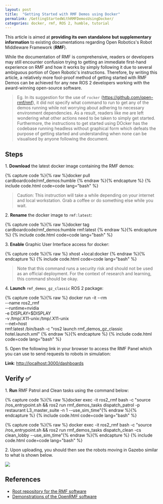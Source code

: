 ```yaml
---
layout: post
title:  "Getting Started with RMF Demos using Docker"
permalink: /GettingStartedWithRMFDemosUsingDocker/
categories: docker, rmf, ROS 2, humble, tutorial
---
```


This article is aimed at **providing its own standalone but supplementary information** to existing documentations regarding Open Robotics's Robot Middleware Framework (**RMF**).

While the documentation of RMF is comprehensive, readers or developers may still encounter confusion trying to getting an immediate first-hand experience on RMF and how it works by simply following it due to several ambiguous portion of Open Robotic's instructions. Therefore, by writing this article, a relatively more fool-proof method of getting started with RMF Demos can be achieved for any new ROS 2 developers working with the award-winning open-source software.

> Eg. In its suggestion for the use of `rocker` (https://github.com/open-rmf/rmf), it did not specify what command to run to get any of the demos running while not worrying about adhering to necessary environment dependencies. As a result, readers like me are left wondering what other actions need to be taken to simply get started. Furthermore, the instructions to get started using DOcker has the codebase running headless without graphical form which defeats the purpose of getting started and understanding when none can be visualised by anyone following the document.

## **Steps**

1\. **Download** the latest docker image containing the RMF demos:

{% capture code %}{% raw %}docker pull cardboardcode/rmf_demos:humble
{% endraw %}{% endcapture %}
{% include code.html code=code lang="bash" %}

> Caution: This instruction will take a while depending on your internet and local workstation. Grab a coffee or do something else while you wait. 

2\. **Rename** the docker image to `rmf:latest`:

{% capture code %}{% raw %}docker tag cardboardcode/rmf_demos:humble rmf:latest
{% endraw %}{% endcapture %}
{% include code.html code=code lang="bash" %}

3\. **Enable** Graphic User Interface access for docker:

{% capture code %}{% raw %}
xhost +local:docker
{% endraw %}{% endcapture %}
{% include code.html code=code lang="bash" %}

> Note that this command runs a security risk and should not be used as an official deployment. For the context of research and learning, this command should be okay.

4\. **Launch** `rmf_demos_gz_classic` ROS 2 package:

{% capture code %}{% raw %}
docker run -it --rm \
 --name ros2_rmf \
 --runtime=nvidia \
 -e DISPLAY=$DISPLAY \
 -v /tmp/.X11-unix:/tmp/.X11-unix \
 --net=host \
 rmf:latest /bin/bash -c "ros2 launch rmf_demos_gz_classic hotel.launch.xml"
{% endraw %}{% endcapture %}
{% include code.html code=code lang="bash" %}

5\. Open the following link in your browser to access the RMF Panel which you can use to send requests to robots in simulation:

**Link**: [http://localhost:3000/dashboards](http://localhost:3000/dashboard)

## **Verify** ✅

1\. **Run** RMF Patrol and Clean tasks using the command below:

{% capture code %}{% raw %}docker exec -it ros2_rmf bash -c "source /ros_entrypoint.sh && ros2 run rmf_demos_tasks dispatch_patrol -p restaurant  L3_master_suite -n 1 --use_sim_time"{% endraw %}{% endcapture %}
{% include code.html code=code lang="bash" %}

{% capture code %}{% raw %}
docker exec -it ros2_rmf bash -c "source /ros_entrypoint.sh && ros2 run rmf_demos_tasks dispatch_clean -cs clean_lobby --use_sim_time"{% endraw %}{% endcapture %}
{% include code.html code=code lang="bash" %}

2\. Upon uploading, you should then see the robots moving in Gazebo similar to what is shown below. 

![](/img/2024_05_23/tinybot_1_actions_rmf_hotel_spedup.gif)

## **References**

- [Root repository for the RMF software](https://github.com/open-rmf/rmf)
- [Demonstrations of the OpenRMF software](https://github.com/open-rmf/rmf_demos?tab=readme-ov-file)